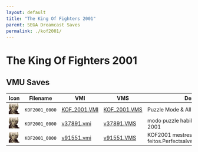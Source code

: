 ```yaml
---
layout: default
title: "The King Of Fighters 2001"
parent: SEGA Dreamcast Saves
permalink: ./kof2001/
---
```

# The King Of Fighters 2001

## VMU Saves

| Icon | Filename | VMI | VMS | Description |
|------|----------|-----|-----|-------------|
| ![The King Of Fighters 2001](../icons/KOF2001_0000.GIF) | `KOF2001_0000` | [KOF_2001.VMI](KOF_2001.VMI) | [KOF_2001.VMS](KOF_2001.VMS) | Puzzle Mode & All Gallery Unlocked |
| ![The King Of Fighters 2001](../icons/KOF2001_0000.GIF) | `KOF2001_0000` | [v37891.vmi](v37891.vmi) | [v37891.VMS](v37891.VMS) | modo puzzle habilitadothe king of fighters 2001  |
| ![The King Of Fighters 2001](../icons/KOF2001_0000.GIF) | `KOF2001_0000` | [v91551.vmi](v91551.vmi) | [v91551.VMS](v91551.VMS) | KOF2001 mestres feitos.Perfectsalve.Aproveite.ass:GERECO.  |
